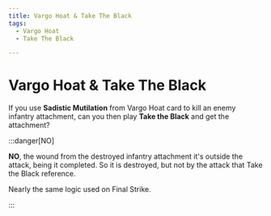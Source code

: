```yaml
---
title: Vargo Hoat & Take The Black
tags:
  - Vargo Hoat
  - Take The Black

---
```


# Vargo Hoat & Take The Black

If you use **Sadistic Mutilation** from Vargo Hoat card to kill an enemy infantry attachment, can you then play **Take the Black** and get the attachment?

:::danger[NO]

**NO**, the wound from the destroyed infantry attachment it's outside the attack, being it completed. So it is destroyed, but not by the attack that Take the Black reference.

Nearly the same logic used on Final Strike.

:::

